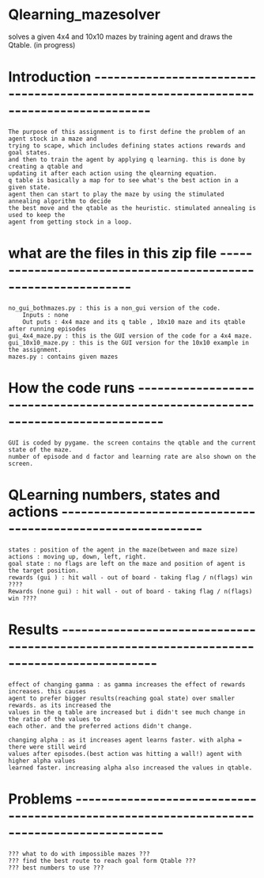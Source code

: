 # Qlearning_mazesolver
solves a given 4x4 and 10x10 mazes by training agent and draws the Qtable. (in progress)
# Introduction -------------------------------------------------------------------------------------
    The purpose of this assignment is to first define the problem of an agent stock in a maze and 
    trying to scape, which includes defining states actions rewards and goal states. 
    and then to train the agent by applying q learning. this is done by creating a qtable and 
    updating it after each action using the qlearning equation.
    q table is basically a map for to see what's the best action in a given state.
    agent then can start to play the maze by using the stimulated annealing algorithm to decide 
    the best move and the qtable as the heuristic. stimulated annealing is used to keep the 
    agent from getting stock in a loop.

# what are the files in this zip file --------------------------------------------------------------
    no_gui_bothmazes.py : this is a non_gui version of the code.
        Inputs : none
        Out puts : 4x4 maze and its q table , 10x10 maze and its qtable after running episodes
    gui_4x4_maze.py : this is the GUI version of the code for a 4x4 maze.
    gui_10x10_maze.py : this is the GUI version for the 10x10 example in the assignment.
    mazes.py : contains given mazes



# How the code runs --------------------------------------------------------------------------------
    GUI is coded by pygame. the screen contains the qtable and the current state of the maze. 
    number of episode and d factor and learning rate are also shown on the screen.

# QLearning numbers, states and actions ------------------------------------------------------------
    states : position of the agent in the maze(between and maze size) 
    actions : moving up, down, left, right.
    goal state : no flags are left on the maze and position of agent is the target position. 
    rewards (gui ) : hit wall - out of board - taking flag / n(flags) win ????
    Rewards (none gui) : hit wall - out of board - taking flag / n(flags) win ????

# Results -------------------------------------------------------------------------------------------
    effect of changing gamma : as gamma increases the effect of rewards increases. this causes 
    agent to prefer bigger results(reaching goal state) over smaller rewards. as its increased the 
    values in the q table are increased but i didn't see much change in the ratio of the values to 
    each other. and the preferred actions didn't change.

    changing alpha : as it increases agent learns faster. with alpha = there were still weird 
    values after episodes.(best action was hitting a wall!) agent with higher alpha values 
    learned faster. increasing alpha also increased the values in qtable. 

# Problems ------------------------------------------------------------------------------------------
    ??? what to do with impossible mazes ???
    ??? find the best route to reach goal form Qtable ???
    ??? best numbers to use ???
